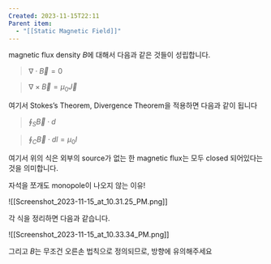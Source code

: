 ```yaml
---
Created: 2023-11-15T22:11
Parent item:
  - "[[Static Magnetic Field]]"
---
```

magnetic flux density $B$﻿에 대해서 다음과 같은 것들이 성립합니다.

> $\nabla\cdot\vec{B}=0$﻿

> $\nabla\times\vec{B}=\mu_0\vec{J}$﻿

여기서 Stokes’s Theorem, Divergence Theorem을 적용하면 다음과 같이 됩니다

> $\oint_S \vec{B}\cdot d$﻿

> $\oint_C \vec{B}\cdot dl=\mu_0I$﻿

여기서 위의 식은 외부의 source가 없는 한 magnetic flux는 모두 closed 되어있다는 것을 의미합니다.

자석을 쪼개도 monopole이 나오지 않는 이유!

![[Screenshot_2023-11-15_at_10.31.25_PM.png]]

각 식을 정리하면 다음과 같습니다.

![[Screenshot_2023-11-15_at_10.33.34_PM.png]]

그리고 $B$﻿는 무조건 오른손 법칙으로 정의되므로, 방향에 유의해주세요